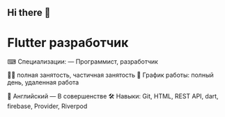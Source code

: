 ## Hi there 👋

# Flutter разработчик
⌨ Специализации: — Программист, разработчик

👨‍💼 полная занятость, частичная занятость 
💼 График работы: полный день, удаленная работа

💬 Английский — В совершенстве 
🛠️ Навыки: Git, HTML, REST API, dart, firebase, Provider, Riverpod

